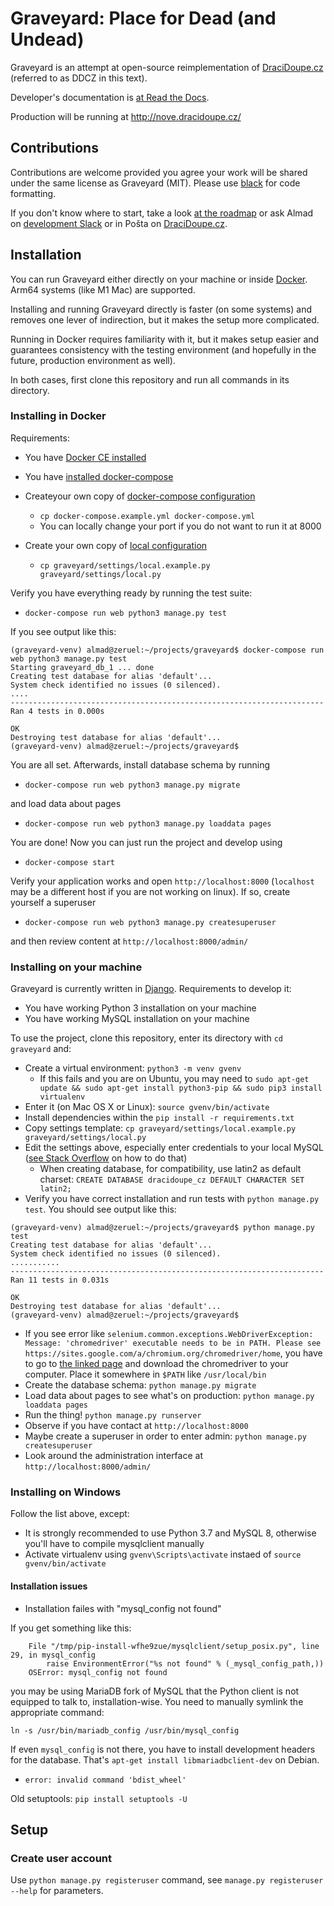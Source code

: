 # Graveyard: Place for Dead (and Undead)

Graveyard is an attempt at open-source reimplementation of [DraciDoupe.cz](https://www.dracidoupe.cz/) (referred to as DDCZ in this text).

Developer's documentation is [at Read the Docs](https://ddcz.readthedocs.io/en/latest/). 

Production will be running at http://nove.dracidoupe.cz/

## Contributions

Contributions are welcome provided you agree your work will be shared under the same license as Graveyard (MIT). Please use [black](https://pypi.org/project/black/) for code formatting. 

If you don't know where to start, take a look [at the roadmap](https://github.com/dracidoupe/graveyard/milestones) or ask Almad on [development Slack](https://dracidoupe.slack.com/messages/C7F0YCTFU) or in Pošta on [DraciDoupe.cz](https://www.dracidoupe.cz/).

## Installation

You can run Graveyard either directly on your machine or inside [Docker](https://www.docker.com/). Arm64 systems (like M1 Mac) are supported. 

Installing and running Graveyard directly is faster (on some systems) and removes one lever of indirection, but it makes the setup more complicated. 

Running in Docker requires familiarity with it, but it makes setup easier and guarantees consistency with the testing environment (and hopefully in the future, production environment as well). 

In both cases, first clone this repository and run all commands in its directory.

### Installing in Docker

Requirements:

* You have [Docker CE installed](https://www.docker.com/community-edition)
* You have [installed docker-compose](https://docs.docker.com/compose/install/)

* Createyour own copy of [docker-compose configuration](docker-compose.example.yml)

  * `cp docker-compose.example.yml docker-compose.yml`
  * You can locally change your port if you do not want to run it at 8000

* Create your own copy of [local configuration](graveyard/settings/local.example.py)

  * `cp graveyard/settings/local.example.py graveyard/settings/local.py`

Verify you have everything ready by running the test suite:

* `docker-compose run web python3 manage.py test`

If you see output like this:

```
(graveyard-venv) almad@zeruel:~/projects/graveyard$ docker-compose run web python3 manage.py test
Starting graveyard_db_1 ... done
Creating test database for alias 'default'...
System check identified no issues (0 silenced).
....
----------------------------------------------------------------------
Ran 4 tests in 0.000s

OK
Destroying test database for alias 'default'...
(graveyard-venv) almad@zeruel:~/projects/graveyard$ 

```

You are all set. Afterwards, install database schema by running

*  `docker-compose run web python3 manage.py migrate`

and load data about pages

*  `docker-compose run web python3 manage.py loaddata pages`

You are done! Now you can just run the project and develop using

*  `docker-compose start`

Verify your application works and open `http://localhost:8000` (`localhost` may be a different host if you are not working on linux). If so, create yourself a superuser

*  `docker-compose run web python3 manage.py createsuperuser`

and then review content at `http://localhost:8000/admin/`

### Installing on your machine

Graveyard is currently written in [Django](https://www.djangoproject.com/). Requirements to develop it:

* You have working Python 3 installation on your machine
* You have working MySQL installation on your machine

To use the project, clone this repository, enter its directory with `cd graveyard` and:

* Create a virtual environment: `python3 -m venv gvenv`
   * If this fails and you are on Ubuntu, you may need to `sudo apt-get update && sudo apt-get install python3-pip && sudo pip3 install virtualenv`
* Enter it (on Mac OS X or Linux): `source gvenv/bin/activate`
* Install dependencies within the `pip install -r requirements.txt`
* Copy settings template: `cp graveyard/settings/local.example.py graveyard/settings/local.py`
* Edit the settings above, especially enter credentials to your local MySQL ([see Stack Overflow](https://stackoverflow.com/questions/1720244/create-new-user-in-mysql-and-give-it-full-access-to-one-database) on how to do that)
  * When creating database, for compatibility, use latin2 as default charset: `CREATE DATABASE dracidoupe_cz DEFAULT CHARACTER SET latin2;`
* Verify you have correct installation and run tests with `python manage.py test`. You should see output like this:

```
(graveyard-venv) almad@zeruel:~/projects/graveyard$ python manage.py test
Creating test database for alias 'default'...
System check identified no issues (0 silenced).
...........
----------------------------------------------------------------------
Ran 11 tests in 0.031s

OK
Destroying test database for alias 'default'...
(graveyard-venv) almad@zeruel:~/projects/graveyard$ 
```
  * If you see error like `selenium.common.exceptions.WebDriverException: Message: 'chromedriver' executable needs to be in PATH. Please see https://sites.google.com/a/chromium.org/chromedriver/home`, you have to go to [the linked page](https://sites.google.com/a/chromium.org/chromedriver/home) and download the chromedriver to your computer. Place it somewhere in `$PATH` like `/usr/local/bin`
* Create the database schema: `python manage.py migrate`
* Load data about pages to see what's on production: `python manage.py loaddata pages`
* Run the thing! `python manage.py runserver`
* Observe if you have contact at `http://localhost:8000`
* Maybe create a superuser in order to enter admin: `python manage.py createsuperuser`
* Look around the administration interface at `http://localhost:8000/admin/`

### Installing on Windows

Follow the list above, except:

* It is strongly recommended to use Python 3.7 and MySQL 8, otherwise you'll have to compile mysqlclient manually
* Activate virtualenv using `gvenv\Scripts\activate` instaed of `source gvenv/bin/activate`


#### Installation issues

*  Installation failes with "mysql_config not found" 

If you get something like this:

```
    File "/tmp/pip-install-wfhe9zue/mysqlclient/setup_posix.py", line 29, in mysql_config
        raise EnvironmentError("%s not found" % (_mysql_config_path,))
    OSError: mysql_config not found
```

you may be using MariaDB fork of MySQL that the Python client is not equipped to talk to, installation-wise. You need to manually symlink the appropriate command:

`ln -s /usr/bin/mariadb_config /usr/bin/mysql_config`

If even `mysql_config` is not there, you have to install development headers for the database. That's `apt-get install libmariadbclient-dev` on Debian.

* `error: invalid command 'bdist_wheel'`

Old setuptools: `pip install setuptools -U`

## Setup

### Create user account

Use ``python manage.py registeruser`` command, see ``manage.py registeruser --help`` for parameters. 